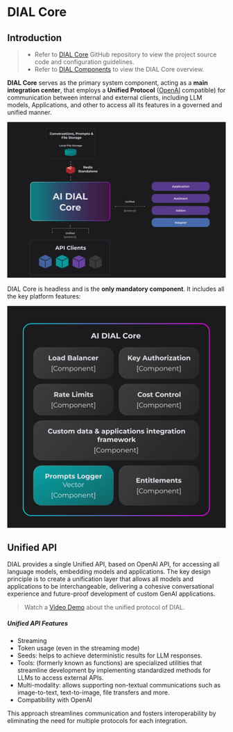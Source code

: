 # DIAL Core

## Introduction

> * Refer to [DIAL Core](https://github.com/epam/ai-dial-core) GitHub repository to view the project source code and configuration guidelines.
> * Refer to [DIAL Components](/docs/platform/0.architecture-and-concepts/3.components.md#ai-dial-core) to view the DIAL Core overview.

**DIAL Core** serves as the primary system component, acting as a **main integration center**, that employs a **Unified Protocol** ([OpenAI](https://learn.microsoft.com/en-us/azure/ai-services/openai/reference) compatible) for communication between internal and external clients, including LLM models, Applications, and other to access all its features in a governed and unified manner.

![](img/minimal2.svg)

DIAL Core is headless and is the **only mandatory component**. It includes all the key platform features:

![](img/core.svg)

## Unified API 

DIAL provides a single Unified API, based on OpenAI API, for accessing all language models, embedding models and applications. The key design principle is to create a unification layer that allows all models and applications to be interchangeable, delivering a cohesive conversational experience and future-proof development of custom GenAI applications.

> Watch a [Video Demo](/docs/video%20demos/3.Developers/3.dial-unified-api.md) about the unified protocol of DIAL.

##### Unified API Features

- Streaming
- Token usage (even in the streaming mode)
- Seeds: helps to achieve deterministic results for LLM responses.
- Tools: (formerly known as functions) are specialized utilities that streamline development by implementing standardized methods for LLMs to access external APIs.
- Multi-modality: allows supporting non-textual communications such as image-to-text, text-to-image, file transfers and more.
- Compatibility with OpenAI

This approach streamlines communication and fosters interoperability by eliminating the need for multiple protocols for each integration.